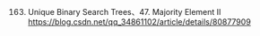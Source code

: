 ﻿163. Unique Binary Search Trees、47. Majority Element II
https://blog.csdn.net/qq_34861102/article/details/80877909